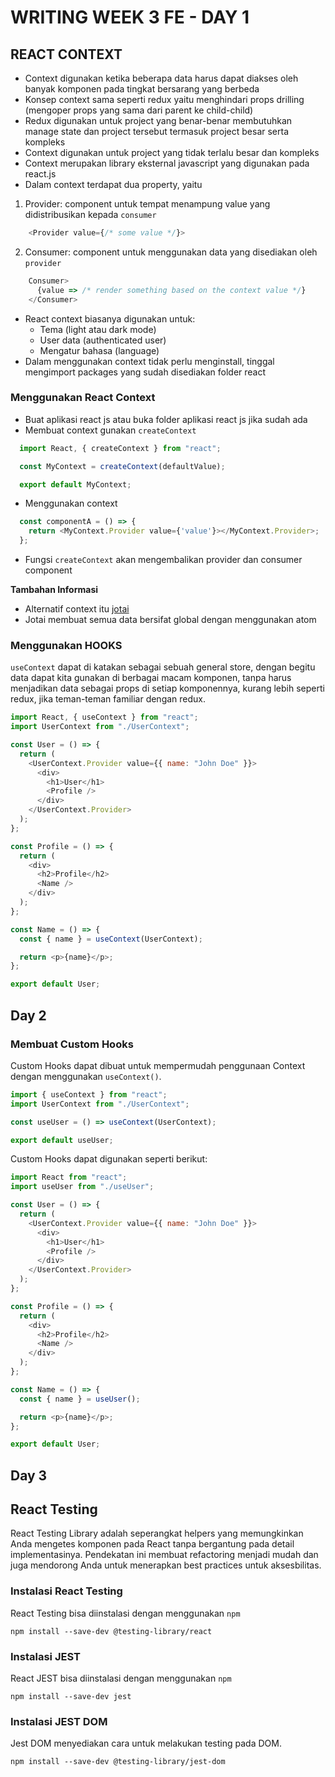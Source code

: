 # WRITING WEEK 3 FE - DAY 1
## REACT CONTEXT
- Context digunakan ketika beberapa data harus dapat diakses oleh banyak komponen pada tingkat bersarang yang berbeda
- Konsep context sama seperti redux yaitu menghindari props drilling (mengoper props yang sama dari parent ke child-child)
- Redux digunakan untuk project yang benar-benar membutuhkan manage state dan project tersebut termasuk project besar serta kompleks
- Context digunakan untuk project yang tidak terlalu besar dan kompleks
- Context merupakan library eksternal javascript yang digunakan pada react.js
- Dalam context terdapat dua property, yaitu
1. Provider: component untuk tempat menampung value yang didistribusikan kepada `consumer`
```js
    <Provider value={/* some value */}>
```
2. Consumer: component untuk menggunakan data yang disediakan oleh `provider`
```js
    Consumer>
      {value => /* render something based on the context value */}
    </Consumer>
```
- React context biasanya digunakan untuk:
  - Tema (light atau dark mode)
  - User data (authenticated user)
  - Mengatur bahasa (language)
- Dalam menggunakan context tidak perlu menginstall, tinggal mengimport packages yang sudah disediakan folder react


### Menggunakan React Context
- Buat aplikasi react js atau buka folder aplikasi react js jika sudah ada
- Membuat context gunakan `createContext`
```js
  import React, { createContext } from "react";

  const MyContext = createContext(defaultValue);

  export default MyContext;
```

- Menggunakan context
```js
  const componentA = () => {
    return <MyContext.Provider value={'value'}></MyContext.Provider>;
  };
```
- Fungsi `createContext` akan mengembalikan provider dan consumer component

**Tambahan Informasi**
- Alternatif context itu [jotai](https://jotai.org/docs/introduction)
- Jotai membuat semua data bersifat global dengan menggunakan atom



### Menggunakan HOOKS

```useContext``` dapat di katakan sebagai sebuah general store, dengan begitu data dapat kita gunakan di berbagai macam komponen, tanpa harus menjadikan data sebagai props di setiap komponennya, kurang lebih seperti redux, jika teman-teman familiar dengan redux.

```Javascript
import React, { useContext } from "react";
import UserContext from "./UserContext";

const User = () => {
  return (
    <UserContext.Provider value={{ name: "John Doe" }}>
      <div>
        <h1>User</h1>
        <Profile />
      </div>
    </UserContext.Provider>
  );
};

const Profile = () => {
  return (
    <div>
      <h2>Profile</h2>
      <Name />
    </div>
  );
};

const Name = () => {
  const { name } = useContext(UserContext);

  return <p>{name}</p>;
};

export default User;
```

## Day 2
### Membuat Custom Hooks
Custom Hooks dapat dibuat untuk mempermudah penggunaan Context dengan menggunakan ```useContext()```.

```Javascript
import { useContext } from "react";
import UserContext from "./UserContext";

const useUser = () => useContext(UserContext);

export default useUser;
```

Custom Hooks dapat digunakan seperti berikut:

```Javascript
import React from "react";
import useUser from "./useUser";

const User = () => {
  return (
    <UserContext.Provider value={{ name: "John Doe" }}>
      <div>
        <h1>User</h1>
        <Profile />
      </div>
    </UserContext.Provider>
  );
};

const Profile = () => {
  return (
    <div>
      <h2>Profile</h2>
      <Name />
    </div>
  );
};

const Name = () => {
  const { name } = useUser();

  return <p>{name}</p>;
};

export default User;
```
## Day 3
## React Testing

React Testing Library adalah seperangkat helpers yang memungkinkan Anda mengetes komponen pada React tanpa bergantung pada detail implementasinya. Pendekatan ini membuat refactoring menjadi mudah dan juga mendorong Anda untuk menerapkan best practices untuk aksesbilitas.

### Instalasi React Testing

React Testing bisa diinstalasi dengan menggunakan ```npm```

``` npm install --save-dev @testing-library/react ```

### Instalasi JEST

React JEST bisa diinstalasi dengan menggunakan ```npm```

``` npm install --save-dev jest ```

### Instalasi JEST DOM

Jest DOM menyediakan cara untuk melakukan testing pada DOM. 

```
npm install --save-dev @testing-library/jest-dom
```
